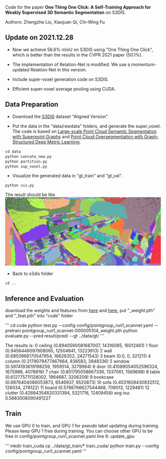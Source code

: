 Code for the paper **One Thing One Click: A Self-Training Approach for Weakly Supervised 3D Semantic Segmentation** on S3DIS. 

Authors: Zhengzhe Liu, Xiaojuan Qi, Chi-Wing Fu

## Update on 2021.12.28

* Now we achieve 56.6% mIoU on S3DIS using "One Thing One Click", which is better than the results in the CVPR 2021 paper (50.1%). 

* The implementation of Relation-Net is modified. We use a momentum-updated Relation-Net in this version. 

* Include super-voxel generation code on S3DIS. 

* Efficient super-voxel average pooling using CUDA. 

## Data Preparation

* Download the [S3DIS](http://buildingparser.stanford.edu/dataset.html#Download) dataset "Aligned Version".

* Put the data in the "data/rawdata" folders, and generate the super_voxel. The code is based on [Large-scale Point Cloud Semantic Segmentation with Superpoint Graphs](http://arxiv.org/abs/1711.09869) and [Point Cloud Oversegmentation with Graph-Structured Deep Metric Learning](https://arxiv.org/pdf/1904.02113).

```
cd data
python concate_new.py
python partition.py
python sup_voxel.py
```

* Visualize the generated data in "gt_train" and "gt_val".

```
python vis.py
```

The result should be like <img src="./data/sv.PNG" width="800"/>

* Back to s3dis folder
```
cd ..
```

## Inference and Evaluation

download the weights and features from [here](https://drive.google.com/file/d/1L4YM25_BLuPM9mVBqLKh_S0Tj46M4Srp/view?usp=sharing) and [here](https://drive.google.com/file/d/1GC0z2JxGCf5Ih3G-tliGaxUq9N7wLdLF/view?usp=sharing), put "_weight.pth" and "_feat.pth" into "code" folder

'''
cd code
python test.py --config config/pointgroup_run1_scannet.yaml --pretrain pointgroup_run1_scannet-000005104_weight.pth
python evaluate.py --pred result/pred/ --gt ../data/gt/
'''

The results is:
0 ceiling (0.8940590081687007, 14316085, 16012461)
1 floor (0.9456448097808065, 12504841, 13223613)
2 wall (0.6850966170547954, 16628352, 24271543)
3 beam (0.0, 0, 321211)
4 column (0.2179079477467664, 838583, 3848336)
5 window (0.5974193619198259, 1959514, 3279964)
6 door (0.41089054052596324, 1675988, 4078916)
7 chair (0.851795058667336, 1337061, 1569698)
8 table (0.612775711128002, 1964687, 3206209)
9 bookcase (0.6876404086053873, 6546937, 9520873)
10 sofa (0.4531608430832512, 126034, 278122)
11 board (0.5766766627544468, 709013, 1229481)
12 clutter (0.42884354820331394, 5321716, 12409458)
avg iou:  0.5663008090491227


## Train

We use GPU 0 to train, and GPU 1 for pseudo label updating during training. Please keep GPU 1 free during training. You can choose other GPU to be free in config/pointgroup_run1_scannet.yaml line 6: update_gpu

'''
mkdir train_cuda
cp ../data/gt_train/* train_cuda/
python train.py --config config/pointgroup_run1_scannet.yaml
'''